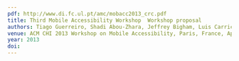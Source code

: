 ```yaml
---
pdf: http://www.di.fc.ul.pt/amc/mobacc2013_crc.pdf
title: Third Mobile Accessibility Workshop  Workshop proposal
authors: Tiago Guerreiro, Shadi Abou-Zhara, Jeffrey Bigham, Luis Carriço, Daniel Gonçalves, Yeliz Yesilada
venue: ACM CHI 2013 Workshop on Mobile Accessibility, Paris, France, April 2013
year: 2013
doi: 
---
```

